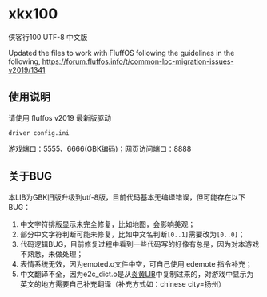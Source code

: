# xkx100
侠客行100 UTF-8 中文版

Updated the files to work with FluffOS following the guidelines in the following,
https://forum.fluffos.info/t/common-lpc-migration-issues-v2019/1341

## 使用说明

请使用 fluffos v2019 最新版驱动

    driver config.ini

游戏端口：5555、6666(GBK编码)；网页访问端口：8888

## 关于BUG

本LIB为GBK旧版升级到utf-8版，目前代码基本无编译错误，但可能存在以下BUG：

1. 中文字符排版显示未完全修复，比如地图，会影响美观；
2. 部分中文字符判断可能未修复，比如中文名判断`[0..1]`需要改为`[0..0]`；
3. 代码逻辑BUG，目前修复过程中看到一些代码写的好像有总是，因为对本游戏不熟悉，未做处理；
4. 表情系统无效，因为emoted.o文件中空，可自己使用 edemote 指令补充；
5. 中文翻译不全，因为e2c_dict.o是从[炎黄LIB](https://github.com/oiuv/mud)中复制过来的，对游戏中显示为英文的地方需要自己补充翻译（补充方式如：chinese city=扬州）
